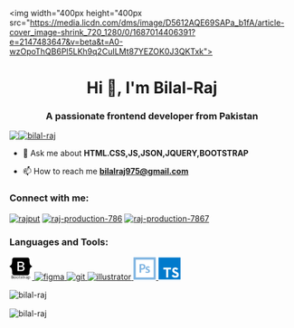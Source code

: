 <img width="400px height="400px src="https://media.licdn.com/dms/image/D5612AQE69SAPa_b1fA/article-cover_image-shrink_720_1280/0/1687014406391?e=2147483647&v=beta&t=A0-wzOpoThQB6Pl5LKh9q2CuILMt87YEZOK0J3QKTxk">
<h1 align="center">Hi 👋, I'm Bilal-Raj</h1>
<h3 align="center">A passionate frontend developer from Pakistan</h3>
<img src="https://media.licdn.com/dms/image/D5612AQE69SAPa_b1fA/article-cover_image-shrink_720_1280/0/1687014406391?e=2147483647&v=beta&t=A0-wzOpoThQB6Pl5LKh9q2CuILMt87YEZOK0J3QKTxk"

<p align="left"> <a href="https://github.com/ryo-ma/github-profile-trophy"><img src="https://github-profile-trophy.vercel.app/?username=bilal-raj" alt="bilal-raj" /></a> </p>

- 💬 Ask me about **HTML.CSS,JS,JSON,JQUERY,BOOTSTRAP**

- 📫 How to reach me **bilalraj975@gmail.com**

<h3 align="left">Connect with me:</h3>
<p align="left">
<a href="https://fb.com/rajput" target="blank"><img align="center" src="https://raw.githubusercontent.com/rahuldkjain/github-profile-readme-generator/master/src/images/icons/Social/facebook.svg" alt="rajput" height="30" width="40" /></a>
<a href="https://instagram.com/raj-production-786" target="blank"><img align="center" src="https://raw.githubusercontent.com/rahuldkjain/github-profile-readme-generator/master/src/images/icons/Social/instagram.svg" alt="raj-production-786" height="30" width="40" /></a>
<a href="https://www.youtube.com/c/raj-production-7867" target="blank"><img align="center" src="https://raw.githubusercontent.com/rahuldkjain/github-profile-readme-generator/master/src/images/icons/Social/youtube.svg" alt="raj-production-7867" height="30" width="40" /></a>
</p>

<h3 align="left">Languages and Tools:</h3>
<p align="left"> <a href="https://getbootstrap.com" target="_blank" rel="noreferrer"> <img src="https://raw.githubusercontent.com/devicons/devicon/master/icons/bootstrap/bootstrap-plain-wordmark.svg" alt="bootstrap" width="40" height="40"/> </a> <a href="https://www.figma.com/" target="_blank" rel="noreferrer"> <img src="https://www.vectorlogo.zone/logos/figma/figma-icon.svg" alt="figma" width="40" height="40"/> </a> <a href="https://git-scm.com/" target="_blank" rel="noreferrer"> <img src="https://www.vectorlogo.zone/logos/git-scm/git-scm-icon.svg" alt="git" width="40" height="40"/> </a> <a href="https://www.adobe.com/in/products/illustrator.html" target="_blank" rel="noreferrer"> <img src="https://www.vectorlogo.zone/logos/adobe_illustrator/adobe_illustrator-icon.svg" alt="illustrator" width="40" height="40"/> </a> <a href="https://www.photoshop.com/en" target="_blank" rel="noreferrer"> <img src="https://raw.githubusercontent.com/devicons/devicon/master/icons/photoshop/photoshop-line.svg" alt="photoshop" width="40" height="40"/> </a> <a href="https://www.typescriptlang.org/" target="_blank" rel="noreferrer"> <img src="https://raw.githubusercontent.com/devicons/devicon/master/icons/typescript/typescript-original.svg" alt="typescript" width="40" height="40"/> </a> </p>

<p><img align="center" src="https://github-readme-stats.vercel.app/api/top-langs?username=bilal-raj&show_icons=true&locale=en&layout=compact" alt="bilal-raj" /></p>

<p><img align="center" src="https://github-readme-streak-stats.herokuapp.com/?user=bilal-raj&" alt="bilal-raj" /></p>
